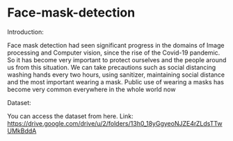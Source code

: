 # Face-mask-detection

Introduction:

Face mask detection had seen significant progress in the domains of Image processing and Computer vision, since the rise of the Covid-19 pandemic. So it has become very important to protect ourselves and the people around us from this situation. We can take precautions such as social distancing washing hands every two hours, using sanitizer, maintaining social distance and the most important wearing a mask. Public use of wearing a masks has become very common everywhere in the whole world now


Dataset: 

You can access the dataset from here. 
Link: https://drive.google.com/drive/u/2/folders/13h0_18yGgyeoNJZE4rZLdsTTwUMkBddA

